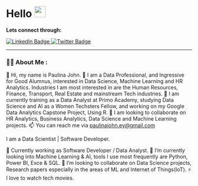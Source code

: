 
<h1>
  Hello
  <img src="https://media.giphy.com/media/hvRJCLFzcasrR4ia7z/giphy.gif" width="30px"/>
</h1>
<p><b> Lets connect through:</b></p>
<div id="badges">  
  <a href="www.linkedin.com/in/serahakojenu">
    <img src="https://img.shields.io/badge/LinkedIn-blue?style=for-the-badge&logo=linkedin&logoColor=white" alt="LinkedIn Badge"/>
  </a>
   <a href="https://twitter.com/akojenu_serah">
    <img src="https://img.shields.io/badge/Twitter-blue?style=for-the-badge&logo=twitter&logoColor=white" alt="Twitter Badge"/>
  </a>
</div>
<img src="https://komarev.com/ghpvc/?username=akojenuserah&style=flat-square&color=blue" alt=""/>

---

### :woman_technologist: About Me :

👋 Hi, my name is Paulina John.
👀 I am a Data Professional, and Ingressive for Good Alumnus, interested in Data Science, Machine Learning and HR Analytics. Industries I am most interested in are the Human Resources, Finance, Transport, Real Estate and mainstream Tech industries.
🌱 I am currently training as a Data Analyst at Primo Academy, studying Data Science and AI as a Women Techsters Fellow, and working on my Google Data Analytics Capstone Project, Using R.
💞️ I am looking to collaborate on HR Analytics, Business Analytics, Data Science and Machine Learning projects.
📫 You can reach me via paulinajohn.ey@gmail.com


I am a Data Scientist | Software Developer.

🔭 Currently working as Software Developer / Data Analyst.
🌱 I’m currently looking into Machine Learning & AI, tools I use most frequently are Python, Power BI, Exce & SQL.
👯 I’m looking to collaborate on Data Science projects, Research papers especially in the areas of ML and Internet of Things(IoT).
⚡ I love to watch tech movies.

